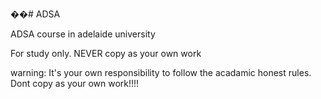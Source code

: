 ��# ADSA

ADSA course in adelaide university

For study only. NEVER copy as your own work

warning: It's your own responsibility to follow the acadamic honest rules. Dont copy as your own work!!!!
